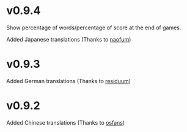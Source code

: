 # v0.9.4

Show percentage of words/percentage of score at the end of games.

Added Japanese translations (Thanks to [naofum](https://hosted.weblate.org/user/naofum/))

# v0.9.3

Added German translations (Thanks to [residuum](https://github.com/residuum))

# v0.9.2

Added Chinese translations (Thanks to [osfans](https://github.com/osfans))
